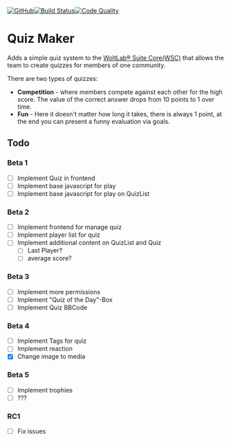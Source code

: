 [![GitHub](https://img.shields.io/github/license/Teralios/QuizMaker?style=flat-square)](https://creativecommons.org/licenses/by-sa/4.0/)[![Build Status](https://img.shields.io/travis/Teralios/QuizMaker.svg?style=flat-square)](https://travis-ci.org/Teralios/QuizMaker)[![Code Quality](https://img.shields.io/scrutinizer/g/Teralios/QuizMaker.svg?style=flat-square)](https://scrutinizer-ci.com/g/Teralios/QuizMaker/)
# Quiz Maker
Adds a simple quiz system to the [WoltLab® Suite Core(WSC)](https://www.woltlab.com/features/) that allows the team to create quizzes for members of one community.

There are two types of quizzes:
  * __Competition__ - where members compete against each other for the high score. The value of the correct answer drops from 10 points to 1 over time.
  * __Fun__ - Here it doesn't matter how long it takes, there is always 1 point, at the end you can present a funny evaluation via goals.

## Todo
### Beta 1
  - [ ] Implement Quiz in frontend
  - [ ] Implement base javascript for play
  - [ ] Implement base javascript for play on QuizList

### Beta 2
  - [ ] Implement frontend for manage quiz
  - [ ] Implement player list for quiz
  - [ ] Implement additional content on QuizList and Quiz
    - [ ] Last Player?
    - [ ] average score?

### Beta 3
  - [ ] Implement more permissions
  - [ ] Implement "Quiz of the Day"-Box
  - [ ] Implement Quiz BBCode

### Beta 4
  - [ ] Implement Tags for quiz
  - [ ] Implement reaction
  - [x] Change image to media

### Beta 5
  - [ ] Implement trophies
  - [ ] ???
 
### RC1
  - [ ] Fix issues